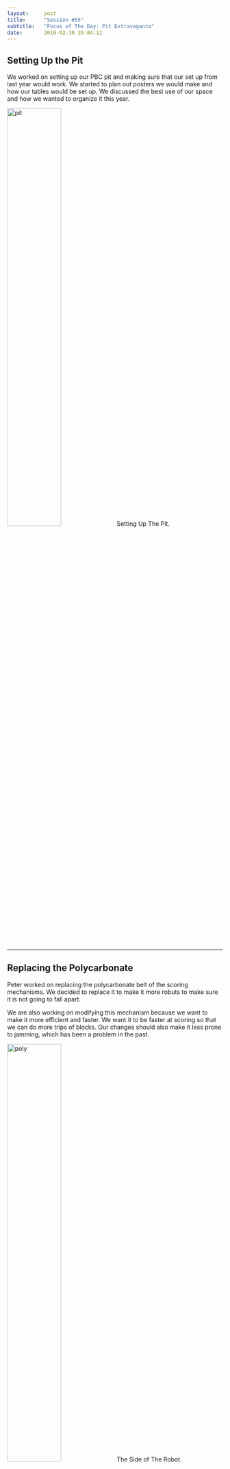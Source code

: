 ```yaml
---
layout:     post
title:      "Session #55"
subtitle:   "Focus of The Day: Pit Extravaganza"
date:       2016-02-10 20:04:12
---
```


<h2>Setting Up the Pit</h2>

<p>We worked on setting up our PBC pit and making sure that our set up from last year would work. We started to plan out posters we would make and how our tables would be set up. We discussed the best use of our space and how we wanted to organize it this year.</p>

<img src="{{ site.baseurl }}/img/post55-1.jpg" alt="pit" width="50%">
<span style="text-align: left;" class="caption text-muted">Setting Up The Pit.</span>

<hr>

<h2>Replacing the Polycarbonate</h2>

<p>Peter worked on replacing the polycarbonate belt of the scoring mechanisms. We decided to replace it to make it more robuts to make sure it is not going to fall apart.</p>

<p>We are also working on modifying this mechanism because we want to make it more efficient and faster. We want it to be faster at scoring so that we can do more trips of blocks. Our changes should also make it less prone to jamming, which has been a problem in the past.</p>

<img src="{{ site.baseurl }}/img/post55-2.jpg" alt="poly" width="50%">
<span style="text-align: left;" class="caption text-muted">The Side of The Robot.</span>

<hr>

<h2>Order Acrylic</h2>

<p>Wilson worked on ordering acrylic for our notebook. This acrylic would be used to make the top of our notebook.</p>

<hr>

<h2>Budget Talk</h2>

<p>Our team also worked to talk about our budget. We decided what we were going to buy for Super Regionals. We decided we wanted to spend some money buying new posters, Tesseract balloons, and more cube-related items.</p>

<hr>

<h2>Decompiling (hopefully)</h2>

<p>In the FTC app, there is source code and compiled code. We don’t have the source code for the compiled code. AJ and Matt are trying to decompile the binary so they can modify it. They tried variations of two basic approaches: decompiling the binary, modifying it, and recompiling it or decompiling it and integrating it back into the main source tree. Nothing has worked so far. In the future, they hope to get it to work.</p>

<img src="{{ site.baseurl }}/img/post55-3.jpg" alt="code" width="50%">
<span style="text-align: left;" class="caption text-muted">Coders Working Away.</span>

<hr>

<h2>Restart the robot through code</h2>

<p>Isaac is making a program that lets the driver communicate with the inner workings of the robot through opmodes. The goal is to eventually be able to restart the robot through opmodes. So, if there is an error, we can restart the robot. He is tweaking the socket, which is an internet connection within a device. He is sending data back and forth through that. He is not done yet, but he has gotten data sending, so he is close. This is in addition to AJ and Matt’s project. They are making changes deeper than the code and Isaac wants to be able to communicate deeper in the code. </p>

<p>If AJ and Matt do not figure out how to do their project. we can do simple things like restart the robot, but it won’t be as complex as we want.</p>